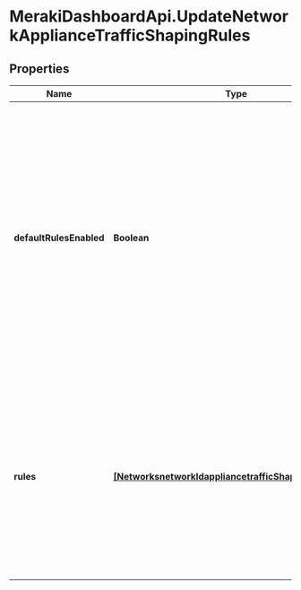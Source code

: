 # MerakiDashboardApi.UpdateNetworkApplianceTrafficShapingRules

## Properties
Name | Type | Description | Notes
------------ | ------------- | ------------- | -------------
**defaultRulesEnabled** | **Boolean** |     Whether default traffic shaping rules are enabled (true) or disabled (false).     There are 4 default rules, which can     be seen on your network's traffic shaping page. Note that default rules     count against the rule limit of 8.  | [optional] 
**rules** | [**[NetworksnetworkIdappliancetrafficShapingrulesRules]**](NetworksnetworkIdappliancetrafficShapingrulesRules.md) |     An array of traffic shaping rules. Rules are applied in the order that     they are specified in. An empty list (or null) means no rules. Note that     you are allowed a maximum of 8 rules.  | [optional] 


